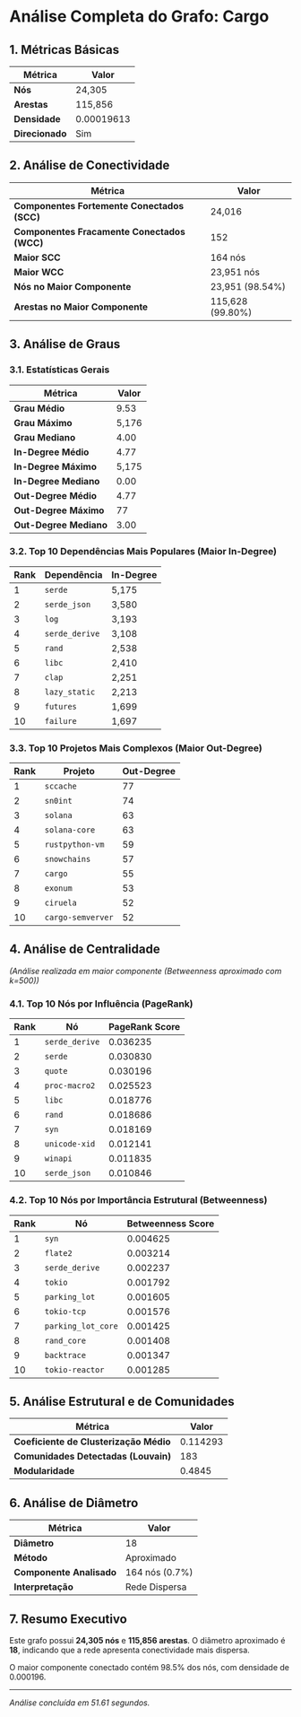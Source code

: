 # Análise Completa do Grafo: Cargo

## 1. Métricas Básicas
| Métrica | Valor |
|---------|-------|
| **Nós** | 24,305 |
| **Arestas** | 115,856 |
| **Densidade** | 0.00019613 |
| **Direcionado** | Sim |

## 2. Análise de Conectividade
| Métrica | Valor |
|---------|-------|
| **Componentes Fortemente Conectados (SCC)** | 24,016 |
| **Componentes Fracamente Conectados (WCC)** | 152 |
| **Maior SCC** | 164 nós |
| **Maior WCC** | 23,951 nós |
| **Nós no Maior Componente** | 23,951 (98.54%) |
| **Arestas no Maior Componente** | 115,628 (99.80%) |

## 3. Análise de Graus
### 3.1. Estatísticas Gerais
| Métrica | Valor |
|---------|-------|
| **Grau Médio** | 9.53 |
| **Grau Máximo** | 5,176 |
| **Grau Mediano** | 4.00 |
| **In-Degree Médio** | 4.77 |
| **In-Degree Máximo** | 5,175 |
| **In-Degree Mediano** | 0.00 |
| **Out-Degree Médio** | 4.77 |
| **Out-Degree Máximo** | 77 |
| **Out-Degree Mediano** | 3.00 |

### 3.2. Top 10 Dependências Mais Populares (Maior In-Degree)
| Rank | Dependência | In-Degree |
|------|-------------|-----------|
| 1 | `serde` | 5,175 |
| 2 | `serde_json` | 3,580 |
| 3 | `log` | 3,193 |
| 4 | `serde_derive` | 3,108 |
| 5 | `rand` | 2,538 |
| 6 | `libc` | 2,410 |
| 7 | `clap` | 2,251 |
| 8 | `lazy_static` | 2,213 |
| 9 | `futures` | 1,699 |
| 10 | `failure` | 1,697 |

### 3.3. Top 10 Projetos Mais Complexos (Maior Out-Degree)
| Rank | Projeto | Out-Degree |
|------|---------|------------|
| 1 | `sccache` | 77 |
| 2 | `sn0int` | 74 |
| 3 | `solana` | 63 |
| 4 | `solana-core` | 63 |
| 5 | `rustpython-vm` | 59 |
| 6 | `snowchains` | 57 |
| 7 | `cargo` | 55 |
| 8 | `exonum` | 53 |
| 9 | `ciruela` | 52 |
| 10 | `cargo-semverver` | 52 |

## 4. Análise de Centralidade
_(Análise realizada em maior componente (Betweenness aproximado com k=500))_

### 4.1. Top 10 Nós por Influência (PageRank)
| Rank | Nó | PageRank Score |
|------|-----|----------------|
| 1 | `serde_derive` | 0.036235 |
| 2 | `serde` | 0.030830 |
| 3 | `quote` | 0.030196 |
| 4 | `proc-macro2` | 0.025523 |
| 5 | `libc` | 0.018776 |
| 6 | `rand` | 0.018686 |
| 7 | `syn` | 0.018169 |
| 8 | `unicode-xid` | 0.012141 |
| 9 | `winapi` | 0.011835 |
| 10 | `serde_json` | 0.010846 |

### 4.2. Top 10 Nós por Importância Estrutural (Betweenness)
| Rank | Nó | Betweenness Score |
|------|-----|-------------------|
| 1 | `syn` | 0.004625 |
| 2 | `flate2` | 0.003214 |
| 3 | `serde_derive` | 0.002237 |
| 4 | `tokio` | 0.001792 |
| 5 | `parking_lot` | 0.001605 |
| 6 | `tokio-tcp` | 0.001576 |
| 7 | `parking_lot_core` | 0.001425 |
| 8 | `rand_core` | 0.001408 |
| 9 | `backtrace` | 0.001347 |
| 10 | `tokio-reactor` | 0.001285 |

## 5. Análise Estrutural e de Comunidades
| Métrica | Valor |
|---------|-------|
| **Coeficiente de Clusterização Médio** | 0.114293 |
| **Comunidades Detectadas (Louvain)** | 183 |
| **Modularidade** | 0.4845 |

## 6. Análise de Diâmetro
| Métrica | Valor |
|---------|-------|
| **Diâmetro** | 18 |
| **Método** | Aproximado |
| **Componente Analisado** | 164 nós (0.7%) |
| **Interpretação** | Rede Dispersa |

## 7. Resumo Executivo
Este grafo possui **24,305 nós** e **115,856 arestas**.
O diâmetro aproximado é **18**, indicando que 
a rede apresenta conectividade mais dispersa.

O maior componente conectado contém 98.5% dos nós, 
com densidade de 0.000196.

---
*Análise concluída em 51.61 segundos.*